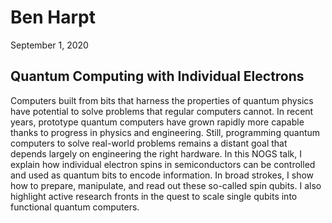 # Ben Harpt

September 1, 2020

## Quantum Computing with Individual Electrons

Computers built from bits that harness the properties of quantum physics have potential to solve problems that regular computers cannot. 
In recent years, prototype quantum computers have grown rapidly more capable thanks to progress in physics and engineering. 
Still, programming quantum computers to solve real-world problems remains a distant goal that depends largely on engineering the right hardware. 
In this NOGS talk, I explain how individual electron spins in semiconductors can be controlled and used as quantum bits to encode information. 
In broad strokes, I show how to prepare, manipulate, and read out these so-called spin qubits. 
I also highlight active research fronts in the quest to scale single qubits into functional quantum computers.